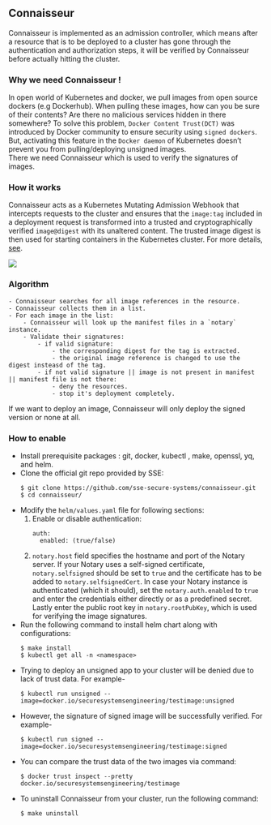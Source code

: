 ## Connaisseur
Connaisseur is implemented as an admission controller, which means after a resource that is to be deployed to a cluster has gone through the authentication and authorization steps, it will be verified by Connaisseur before actually hitting the cluster.

### Why we need Connaisseur !
In open world of Kubernetes and docker, we pull images from open source dockers (e.g Dockerhub). When pulling these images, how can you be sure of their contents? Are there no malicious services hidden in there somewhere? To solve this problem, `Docker Content Trust(DCT)` was introduced by Docker community to ensure security using `signed dockers`. But, activating this feature in the `Docker daemon` of Kubernetes doesn’t prevent you from pulling/deploying unsigned images.  
There we need Connaisseur which is used to verify the signatures of images.

### How it works
Connaisseur acts as a Kubernetes Mutating Admission Webhook that intercepts requests to the cluster and ensures that the `image:tag` included in a deployment request is transformed into a trusted and cryptographically verified `image@digest` with its unaltered content. The trusted image digest is then used for starting containers in the Kubernetes cluster.  For more details, [see](https://github.com/sse-secure-systems/connaisseur#how-it-works). 

![ ](https://github.com/sse-secure-systems/connaisseur/blob/master/img/connaisseur_overview.png)

### Algorithm
```
- Connaisseur searches for all image references in the resource.
- Connaisseur collects them in a list.
- For each image in the list:
	- Connaisseur will look up the manifest files in a `notary` instance.
	- Validate their signatures:
		- if valid signature:
			- the corresponding digest for the tag is extracted.
			- the original image reference is changed to use the digest insteasd of the tag.
		- if not valid signature || image is not present in manifest || manifest file is not there:
			- deny the resources.
			- stop it's deployment completely.
```
If we want to deploy an image, Connaisseur will only deploy the signed version or none at all.

### How to enable
- Install prerequisite packages : git, docker, kubectl , make, openssl, yq, and helm.
- Clone the official git repo provided by SSE:
	```
	$ git clone https://github.com/sse-secure-systems/connaisseur.git
	$ cd connaisseur/
	```
- Modify the `helm/values.yaml` file for following sections:
	1. Enable or disable authentication:
		```
		auth:
		  enabled: (true/false)
		```
	 2.    `notary.host` field specifies the hostname and port of the Notary server. If your Notary uses a self-signed certificate, `notary.selfsigned` should be set to `true` and the certificate has to be added to `notary.selfsignedCert`. In case your Notary instance is authenticated (which it should), set the `notary.auth.enabled` to `true` and enter the credentials either directly or as a predefined secret. Lastly enter the public root key in `notary.rootPubKey`, which is used for verifying the image signatures.
- Run the following command to install helm chart along with configurations:
	```
	$ make install  
	$ kubectl get all -n <namespace>
	```
-   Trying to deploy an unsigned app to your cluster will be denied due to lack of trust data. For example-
	```
	$ kubectl run unsigned --image=docker.io/securesystemsengineering/testimage:unsigned
	```
-  However, the signature of signed image will be successfully verified.
For example-
	```
	$ kubectl run signed --image=docker.io/securesystemsengineering/testimage:signed
	```
-   You can compare the trust data of the two images via command:
	```
	$ docker trust inspect --pretty docker.io/securesystemsengineering/testimage
	```
-   To uninstall Connaisseur from your cluster, run the following command:
	```
	$ make uninstall
	```
